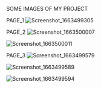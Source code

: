 SOME IMAGES OF MY PROJECT

PAGE_1
![Screenshot_1663499305](https://user-images.githubusercontent.com/98638038/190901820-955648e3-cac9-48c1-b0a8-f54e7ccf47cb.png)

PAGE_2
![Screenshot_1663500007](https://user-images.githubusercontent.com/98638038/190901833-8fced4f7-8747-438d-b0d9-5805bea36d5c.png)

![Screenshot_1663500011](https://user-images.githubusercontent.com/98638038/190901836-47dfeace-1cde-4ade-9ee6-66d9d18b2d73.png)

PAGE_3
![Screenshot_1663499579](https://user-images.githubusercontent.com/98638038/190901842-f663722c-9ee2-4df3-938a-bfc4bd532e5b.png)

![Screenshot_1663499589](https://user-images.githubusercontent.com/98638038/190901845-e5bcb71e-f324-4111-9490-b07391957e82.png)

![Screenshot_1663499594](https://user-images.githubusercontent.com/98638038/190901848-6d63b3d7-2589-4cb8-a3d9-0c983ba516fe.png)
